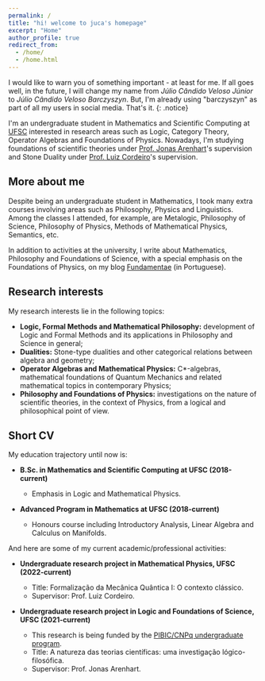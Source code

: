 ```yaml
---
permalink: /
title: "hi! welcome to juca's homepage"
excerpt: "Home"
author_profile: true
redirect_from: 
  - /home/
  - /home.html
---
```


I would like to warn you of something important - at least for me. If all goes well, in the future, I will change my name from _Júlio Cândido Veloso Júnior_ to _Júlio Cândido Veloso Barczyszyn_. But, I'm already using "barczyszyn" as part of all my users in social media. That's it.
{: .notice}

I'm an undergraduate student in Mathematics and Scientific Computing at [UFSC](https://ufsc.br/) interested in research areas such as Logic, Category Theory, Operator Algebras and Foundations of Physics. Nowadays, I'm studying foundations of scientific theories under [Prof. Jonas Arenhart](https://fil.cfh.ufsc.br/jonas-becker-arenhart/)'s supervision and Stone Duality under [Prof. Luiz Cordeiro](http://mtm.ufsc.br/~cordeiro/)'s supervision. 

## More about me

Despite being an undergraduate student in Mathematics, I took many extra courses involving areas such as Philosophy, Physics and Linguistics. Among the classes I attended, for example, are Metalogic, Philosophy of Science, Philosophy of Physics, Methods of Mathematical Physics, Semantics, etc.

In addition to activities at the university, I write about Mathematics, Philosophy and Foundations of Science, with a special emphasis on the Foundations of Physics, on my blog [Fundamentae](http://fundamentae.com) (in Portuguese).

## Research interests

My research interests lie in the following topics:

* **Logic, Formal Methods and Mathematical Philosophy:** development of Logic and Formal Methods and its applications in Philosophy and Science in general;
* **Dualities:** Stone-type dualities and other categorical relations between algebra and geometry;
* **Operator Algebras and Mathematical Physics:** C*-algebras, mathematical foundations of Quantum Mechanics and related mathematical topics in contemporary Physics;
* **Philosophy and Foundations of Physics:** investigations on the nature of scientific theories, in the context of Physics, from a logical and philosophical point of view.

## Short CV

My education trajectory until now is:

* **B.Sc. in Mathematics and Scientific Computing at UFSC (2018-current)**
  * Emphasis in Logic and Mathematical Physics. 

* **Advanced Program in Mathematics at UFSC (2018-current)** 
  *  Honours course including Introductory Analysis, Linear Algebra and Calculus on Manifolds.

And here are some of my current academic/professional activities:

* **Undergraduate research project in Mathematical Physics, UFSC (2022-current)**
  * Title: Formalização da Mecânica Quântica I: O contexto clássico. 
  * Supervisor: Prof. Luiz Cordeiro. 

* **Undergraduate research project in Logic and Foundations of Science, UFSC (2021-current)**
  * This research is being funded by the [PIBIC/CNPq undergraduate program](http://pibic.propesq.ufsc.br/).
  * Title: A natureza das teorias científicas: uma investigação lógico-filosófica. 
  * Supervisor: Prof. Jonas Arenhart. 
